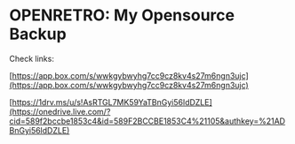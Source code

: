 OPENRETRO: My Opensource Backup
===============================

Check links:

[https://app.box.com/s/wwkgybwyhg7cc9cz8kv4s27m6ngn3ujc](https://app.box.com/s/wwkgybwyhg7cc9cz8kv4s27m6ngn3ujc)
 
[https://1drv.ms/u/s!AsRTGL7MK59YaTBnGyi56ldDZLE](https://onedrive.live.com/?cid=589f2bccbe1853c4&id=589F2BCCBE1853C4%21105&authkey=%21ADBnGyi56ldDZLE) 
